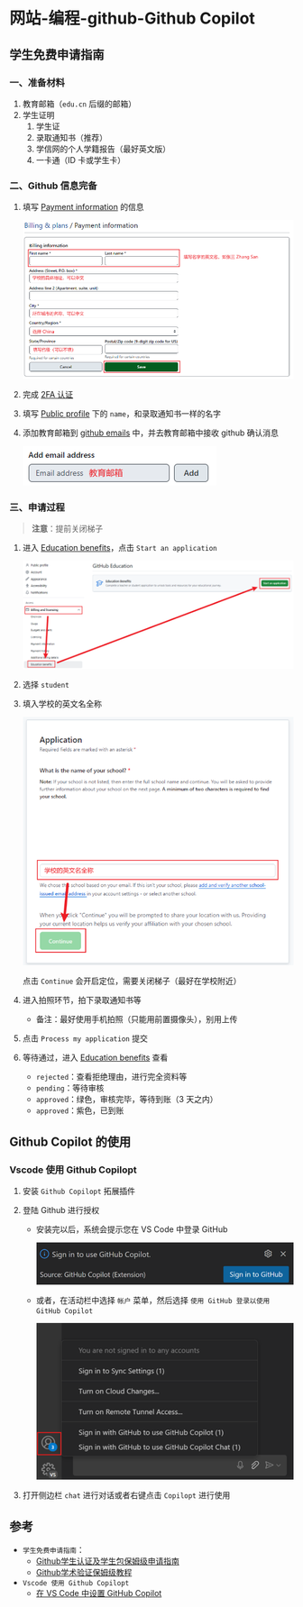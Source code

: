# 网站-编程-github-Github Copilot

## 学生免费申请指南

### 一、准备材料

1. 教育邮箱（`edu.cn` 后缀的邮箱）
2. 学生证明
    1. 学生证
    2. 录取通知书（推荐）
    3. 学信网的个人学籍报告（最好英文版）
    4. 一卡通（ID 卡或学生卡）

### 二、Github 信息完备

1. 填写 [Payment information](https://github.com/settings/billing/payment_information) 的信息

    <img src="https://raw.githubusercontent.com/Soooooox/Image-Hosting-Service/main/20241015113545.png" alt="20241015113545">

2. 完成 [2FA 认证](https://github.com/settings/security)
3. 填写 [Public profile](https://github.com/settings/profile) 下的 `name`，和录取通知书一样的名字
4. 添加教育邮箱到 [github emails](https://github.com/settings/emails) 中，并去教育邮箱中接收 github 确认消息

    <img src="https://raw.githubusercontent.com/Soooooox/Image-Hosting-Service/main/20241015113957.png" alt="20241015113957">

### 三、申请过程

> **注意**：提前关闭梯子

1. 进入 [Education benefits](https://github.com/settings/education/benefits)，点击 `Start an application`

    <img src="https://raw.githubusercontent.com/Soooooox/Image-Hosting-Service/main/20250829163744.png" alt="20250829163744">
2. 选择 `student`

    <!-- <img src="https://raw.githubusercontent.com/Soooooox/Image-Hosting-Service/main/20241015112604.png" alt="20241015112604"> -->

3. 填入学校的英文名全称

    <img src="https://raw.githubusercontent.com/Soooooox/Image-Hosting-Service/main/20241015112859.png" alt="20241015112859">

    点击 `Continue` 会开启定位，需要关闭梯子（最好在学校附近）

4. 进入拍照环节，拍下录取通知书等
    - 备注：最好使用手机拍照（只能用前置摄像头），别用上传
5. 点击 `Process my application` 提交
6. 等待通过，进入 [Education benefits](https://github.com/settings/education/benefits) 查看
   - `rejected`：查看拒绝理由，进行完全资料等
   - `pending`：等待审核
   - `approved`：绿色，审核完毕，等待到账（3 天之内）
   - `approved`：紫色，已到账

## Github Copilot 的使用

### Vscode 使用 Github Copilopt

1. 安装 `Github Copilopt` 拓展插件
2. 登陆 Github 进行授权
   - 安装完以后，系统会提示您在 VS Code 中登录 GitHub

        <img src="https://raw.githubusercontent.com/Soooooox/Image-Hosting-Service/main/20241018165919.png" alt="20241018165919">
   - 或者，在活动栏中选择 `帐户` 菜单，然后选择 `使用 GitHub 登录以使用 GitHub Copilot`

        <img src="https://raw.githubusercontent.com/Soooooox/Image-Hosting-Service/main/20241018170835.png" alt="20241018170835">

3. 打开侧边栏 `chat` 进行对话或者右键点击 `Copilopt` 进行使用

## 参考

- `学生免费申请指南`：
    - [Github学生认证及学生包保姆级申请指南](https://zhuanlan.zhihu.com/p/578964972)
    - [Github学术验证保姆级教程](https://blog.csdn.net/weixin_46272807/article/details/136127551)
- `Vscode 使用 Github Copilopt`
    - [在 VS Code 中设置 GitHub Copilot](https://vscode.js.cn/docs/copilot/setup)
